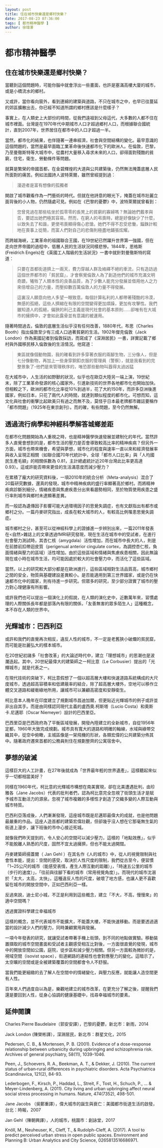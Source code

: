 ```yaml
---
layout: post
title: 住在城市快樂還是鄉村快樂？ 
date: 2017-08-23 07:36:00
tags: [ 都市精神醫學 ]
author: 徐瑋澤
---
```

# 都市精神醫學

## 住在城市快樂還是鄉村快樂？

當聽到這個問題時，可能你腦中就會浮出一些畫面，也許是塞滿高樓大廈的城市，或是小橋流水的鄉村。

又或許，當你看向窗外，看到連綿的建築與道路，不只在城市之中，也早已往蔓延的郊區擴散出去，你已經不知道所謂的鄉村應該是什麼樣子？

事實上，在人類史上大部份的時間，從我們遠祖到父母這代，大多數的人都不住在城市裡面。台灣是在1970年代中期城市人口才超過鄉村人口，而根據聯合國統計，直到2007年，世界居住在都市中的人口才超過一半。

當然，都市化的結果，也伴隨著一連串經濟，社會與空間結構的變化。最早意識的這個問題的，當然是最早面臨工業革命後快速都市化下的歐洲人。在倫敦，巴黎，乃至曼徹斯特等大城市中，從農村大量移入尋求未來的人口，卻得面對殘酷的貧窮，住宅，衛生，勞動條件等問題。

就算是繁榮的帝國首都，在金碧輝煌的大道與公共建築後，仍然無法掩蓋底層人民所面對的痛苦。例如法國詩人波特萊爾，雖然曾經提到過：

>漫遊者是富有想像的孤獨者

開啟了城市觀看作為一門藝術的時代。但就在他詩意的眼光下，掩蓋在城市壯麗立面背後的小人物，仍然隨處可見。例如在《巴黎的憂鬱》中，波特萊爾就曾看到：

>您曾見過在那些枯坐於孤零零的長凳上的貧窮的寡婦嗎？無論她們戴孝與否，要認出她們極其容易。然而，在窮人的弔喪時，總是好像缺少了什麼，以致失去了和諧，更使弔喪顯得傷心悲愴。她們不得不忍受悲慟，錙銖計較地在喪事上從簡，而富人們對自己的悲傷則極盡地鋪張炫耀。

而跨越海峽，工業革命的祖國聯合王國，在19世紀已然躍升世界第一強國，但在走向世界帝國的過程中，低層人民的生活狀況同樣悲慘。1844年，恩格斯(Freidrich Engels)在《英國工人階級的生活狀況》一書中就針對曼徹斯特的寫道：

>只要在首都街道擠上一兩天，費力穿越人群及絡繹不絕的車流，只有造訪過這個世界都市的「貧民窟」，才會察覺倫敦人為了創造他們的城市充滿文明奇蹟，犧牲了人類本性的良善品質，為了少數人能充分發展並借用他人之力來倍增自己的力量，而壓抑數百萬倫敦人的力量不得發展。
>
>這裏沒人願意向他人多望一眼致意。每個計算私利的人都帶著殘酷的冷漠，無感的孤絕，這些人擠縮在有限的空間變得更加煩躁，更加有攻擊性。我們雖知道人的孤絕，偏狹的利己主義是現代社會的基本原則......卻唯有在大城市的擁擠中，才會如此露骨並有意識的被運用。

隨著時間過去，倫敦的底層生活似乎沒有任何改善，1880年代，布思（Charles Booth）指出倫敦至少有三成人口過著貧窮的生活。1902年傑克倫敦（Jack London）作為美國記者到倫敦採訪，而寫成了《深淵居民》一書，詳實記載了鄉村與外國移民移入倫敦後的生活情況。他寫道：

>東區就像個動物園，我的確看到許多穿著衣服的兩腳生物，三分像人，但是七分像動物，再加上一些身穿銅釦衣服的管理員（警察），就是我看到的完整景象了-他們是來管理秩序的，唯恐那些動物叫囂得太過凶猛

在大城市中，人生活的如野獸的狀況，似乎也在歐亞大陸另一端上演，19世紀末，除了工業革命發源的核心國家外，引進新技術的世界各地都市化也開始加快。但相較之下，歐洲的都市化比率從10%到過半，花了大約150年，而許多亞洲後進國家，例如日本，只花了兩代人的時間，就達到類似程度的都市化。可想而知，這文化與社會的衝擊比起歐美只有過之而無不及，莫怪乎日本最老牌都市雜誌要稱作「都市問題」（1925年在東京創刊）。而的確，有些問題，至今仍然無解。

## 透過流行病學和神經科學解答城鄉差距

在都市化問題開始為人重視之時，也是精神醫學快速發展並建制化的年代。當然許多人直覺會想到的是，都市生活的壓力是否會導致較高比率的精神疾病？但另外一方面，城市也帶來機會，希望與夢想，城市化的程度與速率一直以來和經濟發展率與收入呈現正相關（如聯合國70年代統計中，全球「都市人口比率」與「人均國民生產毛額」的相關係數為 0.81，主計總處統計近20年台灣此比率更高達0.93）。這或許能否帶來更佳的生活滿意度而減少壓力？

在累積了龐大的研究資料後，一項2010年的統合分析（Meta-analysis）混合了20篇研究數據，還真的發現，城市中精神疾病的盛行率顯著高於鄉村。而將精神疾病診斷別細分，情緒疾患與焦慮疾患分出來看趨勢相同，至於物質使用疾患之盛行率則城市與鄉村未達顯著差異。

而一般認為遺傳因子影響可能大過環境因子的思覺失調症，也有文獻指出有都市或鄉村之分。一篇丹麥研究指出，成長在較大城市的人，有較高比例罹患思覺失調症。

城市鄉村之分，甚至可以從神經科學上的證據進一步辨別出來，一篇2011年發表在<自然>雜誌上的文章透過fMRI研究發現，現在生活在城市中的受試者，在進行社會壓力測試時，其杏仁核（amygdala）活性增加，而在城市中長大的人，則是在前膝前扣帶迴皮質（perigenual anterior cingulate cortex，為調控杏仁核，負面情緒與壓力的區域）活性增加。由於這些區域和情緒與焦慮疾患相關，因此無論現在或小時在城市生活，均可能因處於較大的社會壓力中，而活化了這些區域。

當然，以上的研究較大部分都是在歐洲進行，這些區域相對生活品質高，城市鄉村之間的安全，物質與基礎建設差異較小。是否能適用到第三世界國家，或是仍在快速都市化中的國家，則有待進一步研究。但眾多的研究，至少部分證實了城市的壓力對心理健康有所影響。

或許我們也可以提出一個演化上的假說，在人類的演化史中，近數萬年來，習慣處理的人際關係長年都是部落內有限的關係，「友善無害的眾多陌生人」這種概念，本不存在人類的世界中。



## 光輝城市：巴西利亞

或許和我們的直覺再次相反，違反人性的城市，不一定是老舊狹小破爛的貧民窟，而可能是壯麗弘大的樣本城市。

在20世紀初諸多「社會改革」的大論述時代中，建立「理想城市」的思潮也是波瀾迭起。其中，20世紀最偉大的建築師之一柯比意（Le Corbusier）提出的「光輝城市」就是代表之一。

在現代技術的突破下，柯比意假想了一個以超高層大樓和快速道路系統構成的大尺度城市，透過超高容積率和低建蔽率的結合，除了超高層大樓外，空地可以移作立體交叉道路和緩衝綠地所用，讓城市可以兼顧高密度和安靜衛生。

柯比意本人晚年在印度建立了規劃城市昌迪加爾，但更貼近光輝城市的例子或許並非出自其手。而是由同樣認同現代主義的盧西奧.柯斯塔（Lucio Costa）和奧斯卡.尼邁耶（Oscar Niemeyer）設計的巴西里亞。

巴西里亞是巴西政府為了平衡區域發展，開發內陸建立的全新城市，自從1956年定都，1960年大致完成規劃。城市具有寬大的道路和明確的軸線，水域與綠帶交織其中，從空中俯瞰，主城區像是一架飛機的形狀，各類宏偉的公共建築分佈其中。隨著政府遷來首都的公務員則住在規劃整齊的公寓宿舍中。

## 夢想的破滅

這樣巨大的人工計畫，在27年後就成為「世界最年輕的世界遺產」，這樣聽起來似乎一切都相當美好？

同樣在1960年代，柯比意的光輝城市構想在南美實現，卻在北美遭遇批判，由珍雅各（Jane Jacobs）代表的批判者們，認為柯比意完全忽視了街頭生活才是賦予城市互動活力的源泉。忽視了城市複雜的多樣性才創造了交織多變的人際互動與城市特質。

巴西利亞落成後，人們漸漸發現，這座城市既是尼邁耶最偉大的成就，也是他問題最嚴重的作品。這座人造首都的建築宏偉壯觀，但卻幾乎沒人想在它那毫無生氣的街道上漫步，讓下班後的市中心接近死城。

就像我們昨天提到的，令人安心的空間可以減少壓力，這樣的「地點效應」，似乎不能脫離人熟悉的尺度，固然不宜太過擁擠，但也不能太過開闊。

丹麥建築師揚蓋爾（ Jan Gehl ）在其名作《人的城市》中，從人的視覺限制與社會性本能，提出：空間的感受，取決於人性尺度的限制，我們從古至今，便習慣「1~25公尺的城市（能感受表情，產生人際互動的距離）」，「時速五公里的城市（步行的速度）」，「往前與往腳下看的城市（常用視覺角度）」。而現代的城市沈溺於「太大，太高，太快」，這種違反人性的尺度，破壞了地方感，也讓人更不喜歡留在城市的開放空間中，正如巴西利亞一樣。

反過來說，迪士尼小城，不正是利用到這些概念，建立「不大，不高，慢慢來」的適中空間嗎？

透過實證科學建立幸福城市

這樣的概念，並不代表城市不能擴大，不能蓋大樓，不能快速移動。而是要透過適當的設計減少人們的壓力，同時兼顧實用與發展。

一項今年發表的研究，就讓受試者帶著手機上街頭，到不同的地點做實驗。移動裝置擷取的城市空間畫面和受試者主觀感受相互比對後，一方面很直覺的發現，城市中的開放空間如公園，庭院，徒步區和減少壓力相關。但另一方面較為微妙的是，視域空間（isovist space），街道網路的連結性也會對應壓力的變化。這暗示了，太空曠的空間或是全被建築覆蓋的空間都會令人不舒服。

當我們能更細緻的去了解人在空間中的情緒變化，與壓力反應，就能讓人造空間更有人性。

百年來人們過度自以為是，樂觀地建立的城市改革，在更充分了解之後，提醒我們還是要回到人性，從身心協調的健康基礎中，找尋幸福城市的要素。



## 延伸閱讀

Charles Pierre Baudelaire（郭安安譯），巴黎的憂鬱，新北市：新雨，2014

Jack London (陳榮彬譯），深淵居民，新北市：群星文化，2015

Pedersen, C. B., & Mortensen, P. B. (2001). Evidence of a dose-response relationship between urbanicity during upbringing and schizophrenia risk. Archives of general psychiatry, 58(11), 1039-1046.

Peen, J., Schoevers, R. A., Beekman, A. T., & Dekker, J. (2010). The current status of urban‐rural differences in psychiatric disorders. Acta Psychiatrica Scandinavica, 121(2), 84-93.

Lederbogen, F., Kirsch, P., Haddad, L., Streit, F., Tost, H., Schuch, P., ... & Meyer-Lindenberg, A. (2011). City living and urban upbringing affect neural social stress processing in humans. Nature, 474(7352), 498-501.

Jane Jacobs （吳鄭重譯），偉大城市的誕生與衰亡：美國都市街道生活的啟發，台北：時報，2007

Jan Gehl（陳朝興譯），人的城市，桃園市：創詠堂，2017

Knöll, M., Neuheuser, K., Cleff, T., & Rudolph-Cleff, A. (2017). A tool to predict perceived urban stress in open public spaces. Environment and Planning B: Urban Analytics and City Science, 0265813516686971.